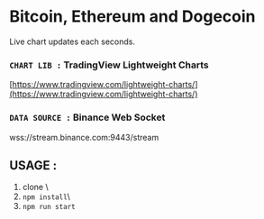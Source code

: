 # Bitcoin, Ethereum and Dogecoin
Live chart updates each seconds.

### `CHART LIB :` TradingView Lightweight Charts
[https://www.tradingview.com/lightweight-charts/](https://www.tradingview.com/lightweight-charts/)

### `DATA SOURCE :` Binance Web Socket
wss://stream.binance.com:9443/stream

## USAGE : 
1. clone \
2. `npm install`\
3. `npm run start`